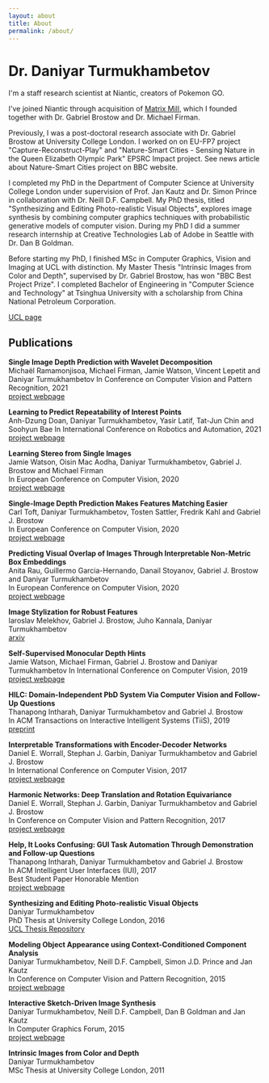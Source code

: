 ```yaml
---
layout: about
title: About
permalink: /about/
---
```


# Dr. Daniyar Turmukhambetov

I'm a staff research scientist at Niantic, creators of Pokemon GO.

I've joined Niantic through acquisition of [Matrix Mill](https://nianticlabs.com/blog/matrixmill/), which I founded together with Dr. Gabriel Brostow and Dr. Michael Firman.

Previously, I was a post-doctoral research associate with Dr. Gabriel Brostow at University College London. I worked on on EU-FP7 project "Capture-Reconstruct-Play" and "Nature-Smart Cities - Sensing Nature in the Queen Elizabeth Olympic Park" EPSRC Impact project. See news article about Nature-Smart Cities project on BBC website.

I completed my PhD in the Department of Computer Science at University College London under supervision of Prof. Jan Kautz and Dr. Simon Prince in collaboration with Dr. Neill D.F. Campbell. My PhD thesis, titled "Synthesizing and Editing Photo-realistic Visual Objects", explores image synthesis by combining computer graphics techniques with probabilistic generative models of computer vision. During my PhD I did a summer research internship at Creative Technologies Lab of Adobe in Seattle with Dr. Dan B Goldman.

Before starting my PhD, I finished MSc in Computer Graphics, Vision and Imaging at UCL with distinction. My Master Thesis "Intrinsic Images from Color and Depth", supervised by Dr. Gabriel Brostow, has won "BBC Best Project Prize".
I completed Bachelor of Engineering in "Computer Science and Technology" at Tsinghua University with a scholarship from China National Petroleum Corporation.

[UCL page](http://www0.cs.ucl.ac.uk/staff/dturmukh)

## Publications


**Single Image Depth Prediction with Wavelet Decomposition**  
Michaël Ramamonjisoa, Michael Firman, Jamie Watson, Vincent Lepetit and Daniyar Turmukhambetov
In Conference on Computer Vision and Pattern Recognition, 2021  
[project webpage](https://github.com/nianticlabs/wavelet-monodepth)


**Learning to Predict Repeatability of Interest Points**  
Anh-Dzung Doan, Daniyar Turmukhambetov, Yasir Latif, Tat-Jun Chin and Soohyun Bae
In International Conference on Robotics and Automation, 2021  
[project webpage](https://github.com/nianticlabs/time-repeatability)


**Learning Stereo from Single Images**  
Jamie Watson, Oisin Mac Aodha, Daniyar Turmukhambetov, Gabriel J. Brostow and Michael Firman  
In European Conference on Computer Vision, 2020  
[project webpage](https://github.com/nianticlabs/stereo-from-mono)


**Single-Image Depth Prediction Makes Features Matching Easier**  
Carl Toft, Daniyar Turmukhambetov, Tosten Sattler, Fredrik Kahl and Gabriel J. Brostow  
In European Conference on Computer Vision, 2020  
[project webpage](https://github.com/nianticlabs/rectified-features)


**Predicting Visual Overlap of Images Through Interpretable Non-Metric Box Embeddings**  
Anita Rau, Guillermo Garcia-Hernando, Danail Stoyanov, Gabriel J. Brostow and Daniyar Turmukhambetov  
In European Conference on Computer Vision, 2020  
[project webpage](https://github.com/nianticlabs/image-box-overlap)


**Image Stylization for Robust Features**  
Iaroslav Melekhov, Gabriel J. Brostow, Juho Kannala, Daniyar Turmukhambetov  
[arxiv](https://arxiv.org/abs/2008.06959)  


**Self-Supervised Monocular Depth Hints**  
Jamie Watson, Michael Firman, Gabriel J. Brostow and Daniyar Turmukhambetov
In International Conference on Computer Vision, 2019  
[project webpage](https://github.com/nianticlabs/depth-hints)


**HILC: Domain-Independent PbD System Via Computer Vision and Follow-Up Questions**  
Thanapong Intharah, Daniyar Turmukhambetov and Gabriel J. Brostow  
In ACM Transactions on Interactive Intelligent Systems (TiiS), 2019  
[preprint](http://discovery.ucl.ac.uk/10075771/)
<!---
[project webpage](http://visual.cs.ucl.ac.uk/pubs/)
arxiv
(PDF, 0.8Kb)
bibtex
-->


**Interpretable Transformations with Encoder-Decoder Networks**  
Daniel E. Worrall, Stephan J. Garbin, Daniyar Turmukhambetov and Gabriel J. Brostow  
In International Conference on Computer Vision, 2017  
[project webpage](http://visual.cs.ucl.ac.uk/pubs/interpTransform/index.html)
<!---
arxiv
preprint(PDF, 0.8Kb)
bibtex
-->

**Harmonic Networks: Deep Translation and Rotation Equivariance**  
Daniel E. Worrall, Stephan J. Garbin, Daniyar Turmukhambetov and Gabriel J. Brostow  
In Conference on Computer Vision and Pattern Recognition, 2017  
[project webpage](http://visual.cs.ucl.ac.uk/pubs/harmonicNets/index.html)

<!---
arxiv
preprint(PDF, 4.1Mb)
bibtex
-->

**Help, It Looks Confusing: GUI Task Automation Through Demonstration and Follow-up Questions**  
Thanapong Intharah, Daniyar Turmukhambetov and Gabriel J. Brostow  
In ACM Intelligent User Interfaces (IUI), 2017  
Best Student Paper Honorable Mention  
[project webpage](http://visual.cs.ucl.ac.uk/pubs/HILC/index.html)
<!---
arxiv
draft(PDF, 5.4Mb)
bibtex
-->

**Synthesizing and Editing Photo-realistic Visual Objects**  
Daniyar Turmukhambetov  
PhD Thesis at University College London, 2016  
[UCL Thesis Repository](http://discovery.ucl.ac.uk/1531112/)
<!---
monograph(PDF, 57.5Mb)
bibtex
-->

**Modeling Object Appearance using Context-Conditioned Component Analysis**  
Daniyar Turmukhambetov, Neill D.F. Campbell, Simon J.D. Prince and Jan Kautz  
In Conference on Computer Vision and Pattern Recognition, 2015  
[project webpage](http://visual.cs.ucl.ac.uk/pubs/ccca/index.html)
<!---
paper(PDF, 5.2Mb)
bibtex
-->

**Interactive Sketch-Driven Image Synthesis**  
Daniyar Turmukhambetov, Neill D.F. Campbell, Dan B Goldman and Jan Kautz  
In Computer Graphics Forum, 2015  
[project webpage](http://visual.cs.ucl.ac.uk/pubs/isdis/index.html)
<!---
Free Access to Article at Wiley Online Library
preprint(PDF, 9.5Mb)
bibtex
-->

**Intrinsic Images from Color and Depth**  
Daniyar Turmukhambetov  
MSc Thesis at University College London, 2011

<!---
monograph(PDF, 11.9Mb)
-->

